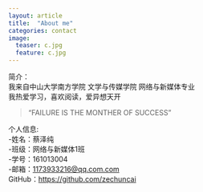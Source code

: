 ```yaml
---
layout: article
title:  "About me"
categories: contact
image:
  teaser: c.jpg
  feature: c.jpg
---
```

简介：<br>
我来自中山大学南方学院
文学与传媒学院
网络与新媒体专业<br>
我热爱学习，喜欢阅读，爱异想天开

> “FAILURE IS THE MONTHER OF SUCCESS”

个人信息:<br>
-姓名：蔡泽纯<br>
-班级：网络与新媒体1班<br>
-学号：161013004<br>
-邮箱：1173933216@qq.com.com<br>
GitHub：https://github.com/zechuncai<br>
